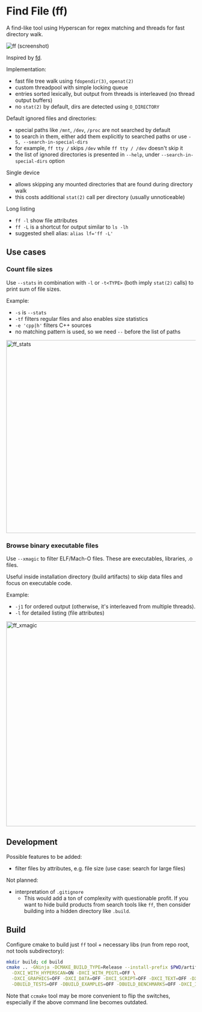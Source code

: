 Find File (ff)
==============

A find-like tool using Hyperscan for regex matching and threads for fast directory walk.

![ff (screenshot)](https://user-images.githubusercontent.com/6216152/95231266-39a57180-0803-11eb-90a2-f8de1bf49416.png)

Inspired by [fd](https://github.com/sharkdp/fd).

Implementation:
- fast file tree walk using `fdopendir(3)`, `openat(2)`
- custom threadpool with simple locking queue
- entries sorted lexically, but output from threads is interleaved (no thread output buffers)
- no `stat(2)` by default, dirs are detected using `O_DIRECTORY`

Default ignored files and directories:
- special paths like `/mnt`, `/dev`, `/proc` are not searched by default
- to search in them, either add them explicitly to searched paths or use `-S, --search-in-special-dirs`
- for example, `ff tty /` skips `/dev` while `ff tty / /dev` doesn't skip it
- the list of ignored directories is presented in `--help`, under `--search-in-special-dirs` option

Single device
- allows skipping any mounted directories that are found during directory walk
- this costs additional `stat(2)` call per directory (usually unnoticeable)

Long listing
- `ff -l` show file attributes
- `ff -L` is a shortcut for output similar to `ls -lh`
- suggested shell alias: `alias lf='ff -L'`

Use cases
---------

### Count file sizes

Use `--stats` in combination with `-l` or `-t<TYPE>` (both imply `stat(2)` calls) to print sum of file sizes.

Example:
- `-s` is `--stats`
- `-tf` filters regular files and also enables size statistics
- `-e 'cpp|h'` filters C++ sources
- no matching pattern is used, so we need `--` before the list of paths

<img width="512" alt="ff_stats" src="https://user-images.githubusercontent.com/6216152/107156217-5b636080-697d-11eb-9836-8ed936fd1b2a.png">

### Browse binary executable files

Use `--xmagic` to filter ELF/Mach-O files. These are executables, libraries, .o files.

Useful inside installation directory (build artifacts) to skip data files and focus on executable code.

Example:
- `-j1` for ordered output (otherwise, it's interleaved from multiple threads).
- `-l` for detailed listing (file attributes)

<img width="544" alt="ff_xmagic" src="https://user-images.githubusercontent.com/6216152/207453664-05c1df89-bd0c-4de7-8080-72a152d0c3bb.png">

Development
-----------

Possible features to be added:
- filter files by attributes, e.g. file size (use case: search for large files)

Not planned:
- interpretation of `.gitignore`
   - This would add a ton of complexity with questionable profit. If you want to hide
     build products from search tools like `ff`, then consider building into a hidden directory
     like `.build`.


Build
-----

Configure cmake to build just `ff` tool + necessary libs (run from repo root, not tools subdirectory):

```bash
mkdir build; cd build
cmake .. -GNinja -DCMAKE_BUILD_TYPE=Release --install-prefix $PWD/artifacts \
  -DXCI_WITH_HYPERSCAN=ON -DXCI_WITH_PEGTL=OFF \
  -DXCI_GRAPHICS=OFF -DXCI_DATA=OFF -DXCI_SCRIPT=OFF -DXCI_TEXT=OFF -DXCI_WIDGETS=OFF \
  -DBUILD_TESTS=OFF -DBUILD_EXAMPLES=OFF -DBUILD_BENCHMARKS=OFF -DXCI_INSTALL_DEVEL=OFF
```

Note that `ccmake` tool may be more convenient to flip the switches, especially if the above command line becomes outdated.
